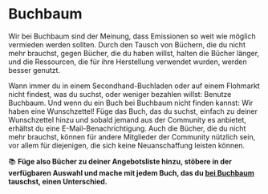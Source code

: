 # Buchbaum

Wir bei Buchbaum sind der Meinung, dass Emissionen so weit wie möglich vermieden werden sollten. Durch den Tausch von Büchern, die du nicht mehr brauchst, gegen Bücher, die du haben willst, halten die Bücher länger, und die Ressourcen, die für ihre Herstellung verwendet wurden, werden besser genutzt.

Wann immer du in einem Secondhand-Buchladen oder auf einem Flohmarkt nicht findest, was du suchst, oder weniger bezahlen willst: Benutze Buchbaum. Und wenn du ein Buch bei Buchbaum nicht finden kannst: Wir haben eine Wunschzettel! Füge das Buch, das du suchst, einfach zu deiner Wunschzettel hinzu und sobald jemand aus der Community es anbietet, erhältst du eine E-Mail-Benachrichtigung. Auch die Bücher, die du nicht mehr brauchst, können für andere Mitglieder der Community nützlich sein, vor allem für diejenigen, die sich keine Neuanschaffung leisten können.

📚 **Füge also Bücher zu deiner Angebotsliste hinzu, stöbere in der verfügbaren Auswahl und mache mit jedem Buch, das du [bei Buchbaum](https://buchbaum.de) tauschst, einen Unterschied.**
